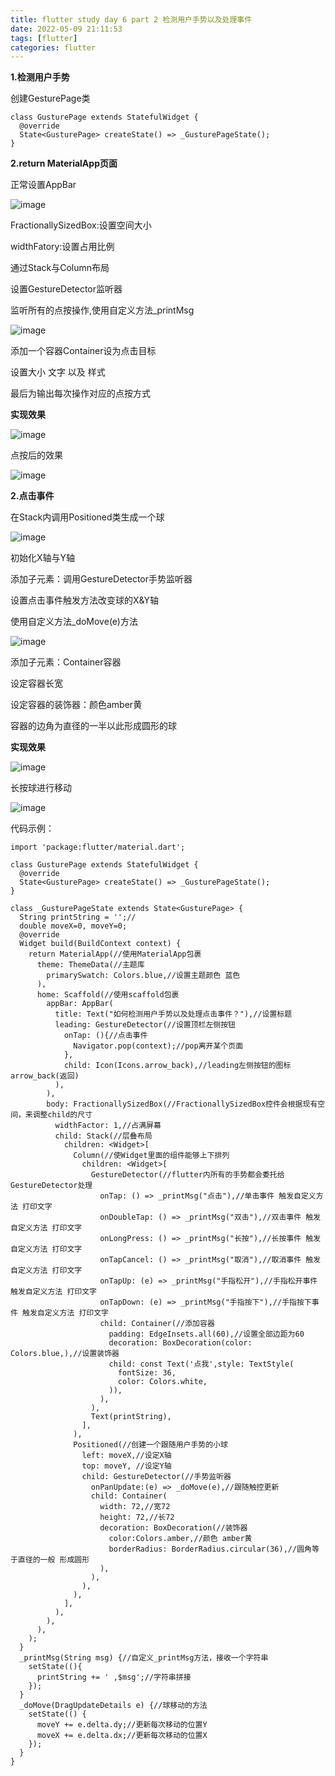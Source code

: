 ```yaml
---
title: flutter study day 6 part 2 检测用户手势以及处理事件
date: 2022-05-09 21:11:53
tags: [flutter]
categories: flutter
---
```


**1.检测用户手势**

创建GesturePage类

```other
class GusturePage extends StatefulWidget {
  @override
  State<GusturePage> createState() => _GusturePageState();
}
```
<!-- more -->


**2.return MaterialApp页面**

正常设置AppBar

![image](https://res.craft.do/user/full/95b613cb-a607-3458-0fba-b0ca77de5993/doc/8C717632-7754-4A90-8F74-29DC5AD2965B/863ECC3A-A13F-4F21-863F-50BF13C4ED74_2/VnxFQTlor4UQocg7JUF9v6n66VVMipcthHmyQJvaz9cz/Image.png)

FractionallySizedBox:设置空间大小

widthFatory:设置占用比例

通过Stack与Column布局

设置GestureDetector监听器

监听所有的点按操作,使用自定义方法_printMsg

![image](https://res.craft.do/user/full/95b613cb-a607-3458-0fba-b0ca77de5993/doc/8C717632-7754-4A90-8F74-29DC5AD2965B/6E570C93-7E31-4D33-B6B6-0BCA3741EBEF_2/5nTC5MQJuqscn2BN3GTjIOcFNfaI8k5Dv3TiDX8P0SUz/Image.png)

添加一个容器Container设为点击目标

设置大小 文字 以及 样式

最后为输出每次操作对应的点按方式

**实现效果**

![image](https://res.craft.do/user/full/95b613cb-a607-3458-0fba-b0ca77de5993/doc/8C717632-7754-4A90-8F74-29DC5AD2965B/150C1A8B-9B96-454D-B693-835221955164_2/ntGTuWRMiSohvp9dR2cSQmhOHIDodeyNbWgNaxUmKpsz/Image.png)

点按后的效果

![image](https://res.craft.do/user/full/95b613cb-a607-3458-0fba-b0ca77de5993/doc/8C717632-7754-4A90-8F74-29DC5AD2965B/D9EDE697-97AE-4B3B-AB37-08269C8F5B1D_2/4cHyHuafc2JWYBwF3TJVg5nFlxSjjGiaCAtwcXfPjWYz/Image.png)

**2.点击事件**

在Stack内调用Positioned类生成一个球

![image](https://res.craft.do/user/full/95b613cb-a607-3458-0fba-b0ca77de5993/doc/8C717632-7754-4A90-8F74-29DC5AD2965B/CA6F58F1-B50B-4772-9C77-821BF53B5843_2/CE1KPR9TxVujrbv02GxnqRDaCatrVvKjsfbQb7SqeH0z/Image.png)

初始化X轴与Y轴

添加子元素：调用GestureDetector手势监听器

设置点击事件触发方法改变球的X&Y轴

使用自定义方法_doMove(e)方法

![image](https://res.craft.do/user/full/95b613cb-a607-3458-0fba-b0ca77de5993/doc/8C717632-7754-4A90-8F74-29DC5AD2965B/795C08AC-A85D-4D7E-9636-3AFFEF1E90CA_2/U0qmrHcsGWVWPdayxxCiayw4lmF39j5KkuD9sTpLFJUz/Image.png)

添加子元素：Container容器

设定容器长宽

设定容器的装饰器：颜色amber黄

容器的边角为直径的一半以此形成圆形的球

**实现效果**

![image](https://res.craft.do/user/full/95b613cb-a607-3458-0fba-b0ca77de5993/doc/8C717632-7754-4A90-8F74-29DC5AD2965B/E441C551-54A7-4BB5-B829-27B60A55DBB5_2/e0xXW4Gg6lw0lvOA26yEH2kk2E2l6bFyf9cPd2YQCcoz/Image.png)

长按球进行移动

![image](https://res.craft.do/user/full/95b613cb-a607-3458-0fba-b0ca77de5993/doc/8C717632-7754-4A90-8F74-29DC5AD2965B/E71B3DC2-4869-4207-A90B-88E36AE6326B_2/H5d8p29vFtJUwsSXFdxTZ7Q9Js2VSvFkKIqlr312jwkz/Image.png)

代码示例：

```other
import 'package:flutter/material.dart';

class GusturePage extends StatefulWidget {
  @override
  State<GusturePage> createState() => _GusturePageState();
}

class _GusturePageState extends State<GusturePage> {
  String printString = '';//
  double moveX=0, moveY=0;
  @override
  Widget build(BuildContext context) {
    return MaterialApp(//使用MaterialApp包裹
      theme: ThemeData(//主题库
        primarySwatch: Colors.blue,//设置主题颜色 蓝色
      ),
      home: Scaffold(//使用scaffold包裹
        appBar: AppBar(
          title: Text("如何检测用户手势以及处理点击事件？"),//设置标题
          leading: GestureDetector(//设置顶栏左侧按钮
            onTap: (){//点击事件
              Navigator.pop(context);//pop离开某个页面
            },
            child: Icon(Icons.arrow_back),//leading左侧按钮的图标 arrow_back(返回)
          ),
        ),
        body: FractionallySizedBox(//FractionallySizedBox控件会根据现有空间，来调整child的尺寸
          widthFactor: 1,//占满屏幕
          child: Stack(//层叠布局
            children: <Widget>[
              Column(//使Widget里面的组件能够上下排列
                children: <Widget>[
                  GestureDetector(//flutter内所有的手势都会委托给GestureDetector处理
                    onTap: () => _printMsg("点击"),//单击事件 触发自定义方法 打印文字
                    onDoubleTap: () => _printMsg("双击"),//双击事件 触发自定义方法 打印文字
                    onLongPress: () => _printMsg("长按"),//长按事件 触发自定义方法 打印文字
                    onTapCancel: () => _printMsg("取消"),//取消事件 触发自定义方法 打印文字
                    onTapUp: (e) => _printMsg("手指松开"),//手指松开事件 触发自定义方法 打印文字
                    onTapDown: (e) => _printMsg("手指按下"),//手指按下事件 触发自定义方法 打印文字
                    child: Container(//添加容器
                      padding: EdgeInsets.all(60),//设置全部边距为60
                      decoration: BoxDecoration(color: Colors.blue,),//设置装饰器
                      child: const Text('点我',style: TextStyle(
                        fontSize: 36,
                        color: Colors.white,
                      )),
                    ),
                  ),
                  Text(printString),
                ],
              ),
              Positioned(//创建一个跟随用户手势的小球
                left: moveX,//设定X轴
                top: moveY, //设定Y轴
                child: GestureDetector(//手势监听器
                  onPanUpdate:(e) => _doMove(e),//跟随触控更新
                  child: Container(
                    width: 72,//宽72
                    height: 72,//长72
                    decoration: BoxDecoration(//装饰器
                      color:Colors.amber,//颜色 amber黄
                      borderRadius: BorderRadius.circular(36),//圆角等于直径的一般 形成圆形
                    ),
                  ),
                ),
              ),
            ],
          ),
        ),
      ),
    );
  }
  _printMsg(String msg) {//自定义_printMsg方法，接收一个字符串
    setState((){
      printString += ' ,$msg';//字符串拼接
    });
  }
  _doMove(DragUpdateDetails e) {//球移动的方法
    setState(() {
      moveY += e.delta.dy;//更新每次移动的位置Y
      moveX += e.delta.dx;//更新每次移动的位置X
    });
  }
}



```

